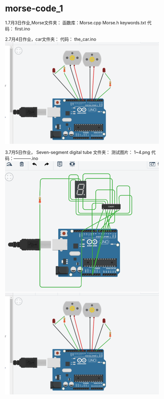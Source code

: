 # morse-code_1

1.7月3日作业,Morse文件夹：
              函数库：Morse.cpp 
                     Morse.h
                     keywords.txt
               代码： first.ino
               
2.7月4日作业，car文件夹：
               代码： the_car.ino
               ![image](https://github.com/fj-lsl/morse-code_1/blob/master/picture/QQ%E6%88%AA%E5%9B%BE20190704103734.png)
               
3.7月5日作业， Seven-segment digital tube 文件夹：
                测试图片： 1~4.png
                代码：————.ino
                ![image](https://github.com/fj-lsl/morse-code_1/blob/master/picture/0.png)
                ![image](https://github.com/fj-lsl/morse-code_1/blob/master/picture/QQ%E6%88%AA%E5%9B%BE20190704103734.png)
